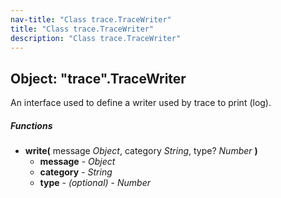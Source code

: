```yaml
---
nav-title: "Class trace.TraceWriter"
title: "Class trace.TraceWriter"
description: "Class trace.TraceWriter"
---
```

## Object: "trace".TraceWriter  
An interface used to define a writer used by trace to print (log).

##### Functions
 - **write(** message _Object_, category _String_, type? _Number_ **)**
   - **message** - _Object_
   - **category** - _String_
   - **type** - _(optional)_ - _Number_